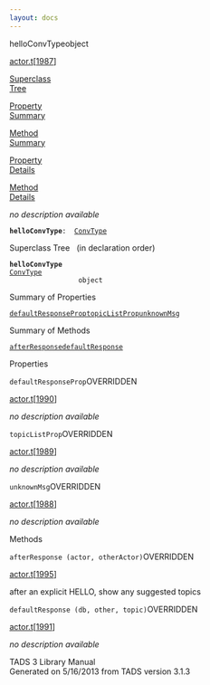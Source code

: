 ```yaml
---
layout: docs
---
```

<span class="title">helloConvType</span><span class="type">object</span>

[actor.t](../file/actor.t.html)\[[1987](../source/actor.t.html#1987)\]

[Superclass  
Tree](#_SuperClassTree_)

[Property  
Summary](#_PropSummary_)

[Method  
Summary](#_MethodSummary_)

[Property  
Details](#_Properties_)

[Method  
Details](#_Methods_)

<div class="fdesc">

*no description available*

**`helloConvType`**` :   `[`ConvType`](../object/ConvType.html)

</div>

<span id="_SuperClassTree_"></span>

<div class="mjhd">

<span class="hdln">Superclass Tree</span>   (in declaration order)

</div>

**`helloConvType`**  
[`ConvType`](../object/ConvType.html)  
`                 object`  
<span id="_PropSummary_"></span>

<div class="mjhd">

<span class="hdln">Summary of Properties</span>  

</div>

[`defaultResponseProp`](#defaultResponseProp)[`topicListProp`](#topicListProp)[`unknownMsg`](#unknownMsg)



<span id="_MethodSummary_"></span>

<div class="mjhd">

<span class="hdln">Summary of Methods</span>  

</div>

[`afterResponse`](#afterResponse)[`defaultResponse`](#defaultResponse)



<span id="_Properties_"></span>

<div class="mjhd">

<span class="hdln">Properties</span>  

</div>

<span id="defaultResponseProp"></span>

`defaultResponseProp`<span class="rem">OVERRIDDEN</span>

[actor.t](../file/actor.t.html)\[[1990](../source/actor.t.html#1990)\]

<div class="desc">

*no description available*

</div>

<span id="topicListProp"></span>

`topicListProp`<span class="rem">OVERRIDDEN</span>

[actor.t](../file/actor.t.html)\[[1989](../source/actor.t.html#1989)\]

<div class="desc">

*no description available*

</div>

<span id="unknownMsg"></span>

`unknownMsg`<span class="rem">OVERRIDDEN</span>

[actor.t](../file/actor.t.html)\[[1988](../source/actor.t.html#1988)\]

<div class="desc">

*no description available*

</div>

<span id="_Methods_"></span>

<div class="mjhd">

<span class="hdln">Methods</span>  

</div>

<span id="afterResponse"></span>

`afterResponse (actor, otherActor)`<span class="rem">OVERRIDDEN</span>

[actor.t](../file/actor.t.html)\[[1995](../source/actor.t.html#1995)\]

<div class="desc">

after an explicit HELLO, show any suggested topics

</div>

<span id="defaultResponse"></span>

`defaultResponse (db, other, topic)`<span class="rem">OVERRIDDEN</span>

[actor.t](../file/actor.t.html)\[[1991](../source/actor.t.html#1991)\]

<div class="desc">

*no description available*

</div>

<div class="ftr">

TADS 3 Library Manual  
Generated on 5/16/2013 from TADS version 3.1.3

</div>
